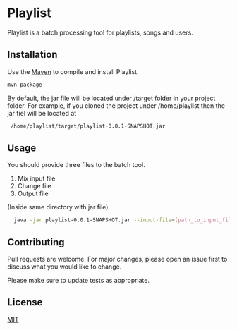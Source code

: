 # Playlist

Playlist is a batch processing tool for playlists, songs and users.

## Installation

Use the [Maven](https://maven.apache.org/) to compile and install Playlist.

```bash
mvn package
```
By default, the jar file will be located under /target folder in your project folder.
For example, if you cloned the project under /home/playlist then the jar fiel will be located at
```bash
 /home/playlist/target/playlist-0.0.1-SNAPSHOT.jar
 ```
## Usage

You should provide three files to the batch tool.
1. Mix input file
2. Change file
3. Output file

(Inside same directory with jar file)



```bash
  java -jar playlist-0.0.1-SNAPSHOT.jar --input-file=[path_to_input_file] --change-file-name=[path-to-change_file] --output-file-name=[path_to_output_file]
```

## Contributing
Pull requests are welcome. For major changes, please open an issue first to discuss what you would like to change.

Please make sure to update tests as appropriate.

## License
[MIT](https://choosealicense.com/licenses/mit/)
